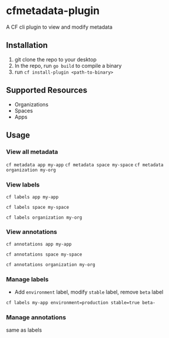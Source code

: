 # cfmetadata-plugin
A CF cli plugin to view and modify metadata

## Installation
1. git clone the repo to your desktop
1. In the repo, run `go build` to compile a binary
1. run `cf install-plugin <path-to-binary>`

## Supported Resources
- Organizations
- Spaces
- Apps

## Usage

### View all metadata 

`cf metadata app my-app`
`cf metadata space my-space`
`cf metadata organization my-org`

### View labels

```
cf labels app my-app
```
```
cf labels space my-space
```
```
cf labels organization my-org
```

### View annotations

```
cf annotations app my-app
```
```
cf annotations space my-space
```
```
cf annotations organization my-org
```

### Manage labels

- Add `environment` label, modify `stable` label,  remove `beta` label

```
cf labels my-app environment=production stable=true beta-
```

### Manage annotations

same as labels
